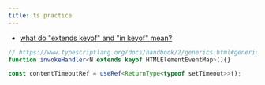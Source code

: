 ```yaml
---
title: ts practice
---
```

- [what do "extends keyof" and "in keyof" mean?](https://stackoverflow.com/questions/57337598/in-typescript-what-do-extends-keyof-and-in-keyof-mean)
```ts
// https://www.typescriptlang.org/docs/handbook/2/generics.html#generic-constraints
function invokeHandler<N extends keyof HTMLElementEventMap>(){}
```


```ts
const contentTimeoutRef = useRef<ReturnType<typeof setTimeout>>();
```
